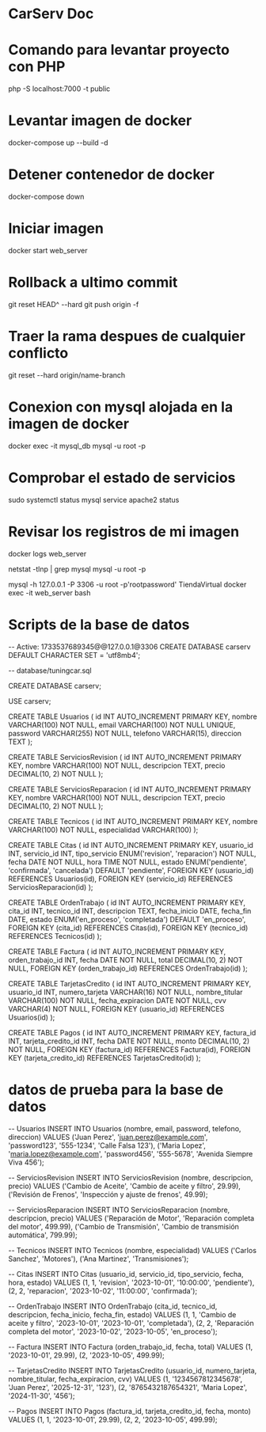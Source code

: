 # CarServ Doc

# Comando para levantar proyecto con PHP 
php -S localhost:7000 -t public

# Levantar imagen de docker 
docker-compose up --build -d

# Detener contenedor de docker
docker-compose down

# Iniciar imagen
docker start web_server  

# Rollback a ultimo commit
git reset HEAD^ --hard
git push origin -f

# Traer la rama despues de cualquier conflicto
git reset --hard origin/name-branch

# Conexion con mysql alojada en la imagen de docker
docker exec -it mysql_db mysql -u root -p

# Comprobar el estado de servicios
sudo systemctl status mysql
service apache2 status

# Revisar los registros de mi imagen
docker logs web_server

netstat -tlnp | grep mysql
mysql -u root -p 

mysql -h 127.0.0.1 -P 3306 -u root -p'rootpassword'  TiendaVirtual
docker exec -it web_server bash

# Scripts de la base de datos 

-- Active: 1733537689345@@127.0.0.1@3306
CREATE DATABASE carserv
    DEFAULT CHARACTER SET = 'utf8mb4';

-- database/tuningcar.sql

CREATE DATABASE carserv;

USE carserv;

CREATE TABLE Usuarios (
    id INT AUTO_INCREMENT PRIMARY KEY,
    nombre VARCHAR(100) NOT NULL,
    email VARCHAR(100) NOT NULL UNIQUE,
    password VARCHAR(255) NOT NULL,
    telefono VARCHAR(15),
    direccion TEXT
);

CREATE TABLE ServiciosRevision (
    id INT AUTO_INCREMENT PRIMARY KEY,
    nombre VARCHAR(100) NOT NULL,
    descripcion TEXT,
    precio DECIMAL(10, 2) NOT NULL
);

CREATE TABLE ServiciosReparacion (
    id INT AUTO_INCREMENT PRIMARY KEY,
    nombre VARCHAR(100) NOT NULL,
    descripcion TEXT,
    precio DECIMAL(10, 2) NOT NULL
);

CREATE TABLE Tecnicos (
    id INT AUTO_INCREMENT PRIMARY KEY,
    nombre VARCHAR(100) NOT NULL,
    especialidad VARCHAR(100)
);

CREATE TABLE Citas (
    id INT AUTO_INCREMENT PRIMARY KEY,
    usuario_id INT,
    servicio_id INT,
    tipo_servicio ENUM('revision', 'reparacion') NOT NULL,
    fecha DATE NOT NULL,
    hora TIME NOT NULL,
    estado ENUM('pendiente', 'confirmada', 'cancelada') DEFAULT 'pendiente',
    FOREIGN KEY (usuario_id) REFERENCES Usuarios(id),
    FOREIGN KEY (servicio_id) REFERENCES ServiciosReparacion(id)
);

CREATE TABLE OrdenTrabajo (
    id INT AUTO_INCREMENT PRIMARY KEY,
    cita_id INT,
    tecnico_id INT,
    descripcion TEXT,
    fecha_inicio DATE,
    fecha_fin DATE,
    estado ENUM('en_proceso', 'completada') DEFAULT 'en_proceso',
    FOREIGN KEY (cita_id) REFERENCES Citas(id),
    FOREIGN KEY (tecnico_id) REFERENCES Tecnicos(id)
);

CREATE TABLE Factura (
    id INT AUTO_INCREMENT PRIMARY KEY,
    orden_trabajo_id INT,
    fecha DATE NOT NULL,
    total DECIMAL(10, 2) NOT NULL,
    FOREIGN KEY (orden_trabajo_id) REFERENCES OrdenTrabajo(id)
);

CREATE TABLE TarjetasCredito (
    id INT AUTO_INCREMENT PRIMARY KEY,
    usuario_id INT,
    numero_tarjeta VARCHAR(16) NOT NULL,
    nombre_titular VARCHAR(100) NOT NULL,
    fecha_expiracion DATE NOT NULL,
    cvv VARCHAR(4) NOT NULL,
    FOREIGN KEY (usuario_id) REFERENCES Usuarios(id)
);

CREATE TABLE Pagos (
    id INT AUTO_INCREMENT PRIMARY KEY,
    factura_id INT,
    tarjeta_credito_id INT,
    fecha DATE NOT NULL,
    monto DECIMAL(10, 2) NOT NULL,
    FOREIGN KEY (factura_id) REFERENCES Factura(id),
    FOREIGN KEY (tarjeta_credito_id) REFERENCES TarjetasCredito(id)
);


# datos de prueba para la base de datos

-- Usuarios
INSERT INTO Usuarios (nombre, email, password, telefono, direccion) VALUES
('Juan Perez', 'juan.perez@example.com', 'password123', '555-1234', 'Calle Falsa 123'),
('Maria Lopez', 'maria.lopez@example.com', 'password456', '555-5678', 'Avenida Siempre Viva 456');

-- ServiciosRevision
INSERT INTO ServiciosRevision (nombre, descripcion, precio) VALUES
('Cambio de Aceite', 'Cambio de aceite y filtro', 29.99),
('Revisión de Frenos', 'Inspección y ajuste de frenos', 49.99);

-- ServiciosReparacion
INSERT INTO ServiciosReparacion (nombre, descripcion, precio) VALUES
('Reparación de Motor', 'Reparación completa del motor', 499.99),
('Cambio de Transmisión', 'Cambio de transmisión automática', 799.99);

-- Tecnicos
INSERT INTO Tecnicos (nombre, especialidad) VALUES
('Carlos Sanchez', 'Motores'),
('Ana Martinez', 'Transmisiones');

-- Citas
INSERT INTO Citas (usuario_id, servicio_id, tipo_servicio, fecha, hora, estado) VALUES
(1, 1, 'revision', '2023-10-01', '10:00:00', 'pendiente'),
(2, 2, 'reparacion', '2023-10-02', '11:00:00', 'confirmada');

-- OrdenTrabajo
INSERT INTO OrdenTrabajo (cita_id, tecnico_id, descripcion, fecha_inicio, fecha_fin, estado) VALUES
(1, 1, 'Cambio de aceite y filtro', '2023-10-01', '2023-10-01', 'completada'),
(2, 2, 'Reparación completa del motor', '2023-10-02', '2023-10-05', 'en_proceso');

-- Factura
INSERT INTO Factura (orden_trabajo_id, fecha, total) VALUES
(1, '2023-10-01', 29.99),
(2, '2023-10-05', 499.99);

-- TarjetasCredito
INSERT INTO TarjetasCredito (usuario_id, numero_tarjeta, nombre_titular, fecha_expiracion, cvv) VALUES
(1, '1234567812345678', 'Juan Perez', '2025-12-31', '123'),
(2, '8765432187654321', 'Maria Lopez', '2024-11-30', '456');

-- Pagos
INSERT INTO Pagos (factura_id, tarjeta_credito_id, fecha, monto) VALUES
(1, 1, '2023-10-01', 29.99),
(2, 2, '2023-10-05', 499.99);
